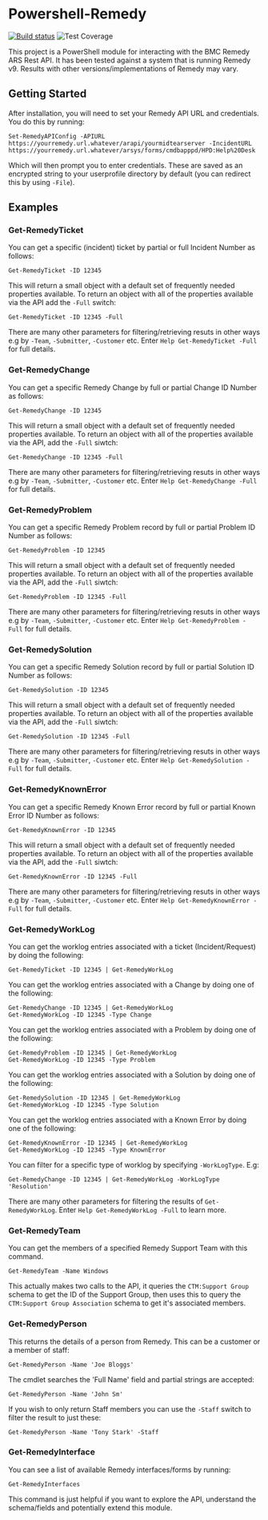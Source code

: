 # Powershell-Remedy

[![Build status](https://ci.appveyor.com/api/projects/status/8ph5oelqby89gaxr?svg=true)](https://ci.appveyor.com/project/markwragg/powershell-remedy) ![Test Coverage](https://img.shields.io/badge/coverage-82%25-yellow.svg)

This project is a PowerShell module for interacting with the BMC Remedy ARS Rest API. It has been tested against a system that is running Remedy v9. Results with other versions/implementations of Remedy may vary.

## Getting Started

After installation, you will need to set your Remedy API URL and credentials. You do this by running:

    Set-RemedyAPIConfig -APIURL https://yourremedy.url.whatever/arapi/yourmidtearserver -IncidentURL https://yourremedy.url.whatever/arsys/forms/cmdbapppd/HPD:Help%20Desk
    
Which will then prompt you to enter credentials. These are saved as an encrypted string to your userprofile directory by default (you can redirect this by using `-File`).

## Examples

### Get-RemedyTicket

You can get a specific (incident) ticket by partial or full Incident Number as follows:

    Get-RemedyTicket -ID 12345

This will return a small object with a default set of frequently needed properties available. To return an object with all of the properties available via the API add the `-Full` switch:

    Get-RemedyTicket -ID 12345 -Full

There are many other parameters for filtering/retrieving resuts in other ways e.g by `-Team`, `-Submitter`, `-Customer` etc. Enter `Help Get-RemedyTicket -Full` for full details.

### Get-RemedyChange

You can get a specific Remedy Change by full or partial Change ID Number as follows:

    Get-RemedyChange -ID 12345
    
This will return a small object with a default set of frequently needed properties available. To return an object with all of the properties available via the API, add the `-Full` siwtch:

    Get-RemedyChange -ID 12345 -Full
    
There are many other parameters for filtering/retrieving resuts in other ways e.g by `-Team`, `-Submitter`, `-Customer` etc. Enter `Help Get-RemedyChange -Full` for full details.

### Get-RemedyProblem

You can get a specific Remedy Problem record by full or partial Problem ID Number as follows:

    Get-RemedyProblem -ID 12345
    
This will return a small object with a default set of frequently needed properties available. To return an object with all of the properties available via the API, add the `-Full` siwtch:

    Get-RemedyProblem -ID 12345 -Full
    
There are many other parameters for filtering/retrieving resuts in other ways e.g by `-Team`, `-Submitter`, `-Customer` etc. Enter `Help Get-RemedyProblem -Full` for full details.

### Get-RemedySolution

You can get a specific Remedy Solution record by full or partial Solution ID Number as follows:

    Get-RemedySolution -ID 12345
    
This will return a small object with a default set of frequently needed properties available. To return an object with all of the properties available via the API, add the `-Full` siwtch:

    Get-RemedySolution -ID 12345 -Full
    
There are many other parameters for filtering/retrieving resuts in other ways e.g by `-Team`, `-Submitter`, `-Customer` etc. Enter `Help Get-RemedySolution -Full` for full details.

### Get-RemedyKnownError

You can get a specific Remedy Known Error record by full or partial Known Error ID Number as follows:

    Get-RemedyKnownError -ID 12345
    
This will return a small object with a default set of frequently needed properties available. To return an object with all of the properties available via the API, add the `-Full` siwtch:

    Get-RemedyKnownError -ID 12345 -Full
    
There are many other parameters for filtering/retrieving resuts in other ways e.g by `-Team`, `-Submitter`, `-Customer` etc. Enter `Help Get-RemedyKnownError -Full` for full details.

### Get-RemedyWorkLog

You can get the worklog entries associated with a ticket (Incident/Request) by doing the following:

    Get-RemedyTicket -ID 12345 | Get-RemedyWorkLog

You can get the worklog entries associated with a Change by doing one of the following:

    Get-RemedyChange -ID 12345 | Get-RemedyWorkLog
    Get-RemedyWorkLog -ID 12345 -Type Change
    
You can get the worklog entries associated with a Problem by doing one of the following:

    Get-RemedyProblem -ID 12345 | Get-RemedyWorkLog
    Get-RemedyWorkLog -ID 12345 -Type Problem

You can get the worklog entries associated with a Solution by doing one of the following:

    Get-RemedySolution -ID 12345 | Get-RemedyWorkLog
    Get-RemedyWorkLog -ID 12345 -Type Solution

You can get the worklog entries associated with a Known Error by doing one of the following:

    Get-RemedyKnownError -ID 12345 | Get-RemedyWorkLog
    Get-RemedyWorkLog -ID 12345 -Type KnownError
    
You can filter for a specific type of worklog by specifying `-WorkLogType`. E.g:

    Get-RemedyChange -ID 12345 | Get-RemedyWorkLog -WorkLogType 'Resolution'
    
There are many other parameters for filtering the results of `Get-RemedyWorkLog`. Enter `Help Get-RemedyWorkLog -Full` to learn more.
    
### Get-RemedyTeam

You can get the members of a specified Remedy Support Team with this command.

    Get-RemedyTeam -Name Windows
    
This actually makes two calls to the API, it queries the `CTM:Support Group` schema to get the ID of the Support Group, then uses this to query the `CTM:Support Group Association` schema to get it's associated members.

### Get-RemedyPerson

This returns the details of a person from Remedy. This can be a customer or a member of staff:

    Get-RemedyPerson -Name 'Joe Bloggs'
    
The cmdlet searches the 'Full Name' field and partial strings are accepted:

    Get-RemedyPerson -Name 'John Sm'

If you wish to only return Staff members you can use the `-Staff` switch to filter the result to just these:

    Get-RemedyPerson -Name 'Tony Stark' -Staff

### Get-RemedyInterface

You can see a list of available Remedy interfaces/forms by running:

    Get-RemedyInterfaces
    
This command is just helpful if you want to explore the API, understand the schema/fields and potentially extend this module.
